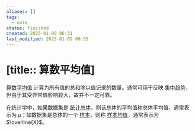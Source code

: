 ```yaml
---
aliases: []
tags:
  - note
status: finished
created: 2025-01-09 06:31
last_modified: 2025-01-09 06:55
---
```


# [title:: 算数平均值]

[算数平均值](arithmetic_mean.md) 计算为所有值的总和除以值记录的数量。通常可用于反映 [集中趋势](../concepts/central_tendency.md)，但由于其受异常值影响较大，故并不一定可靠。

在统计学中，如果数据集是 [统计总体](../concepts/statistics_population.md)，则该总体的平均值称总体平均值，通常表示为 $\mu$；如数据集是总体的一个 [样本](../concepts/sample.md)，则称 [样本均值](../concepts/sample_mean.md)，通常表示为 $\overline{X}$。
